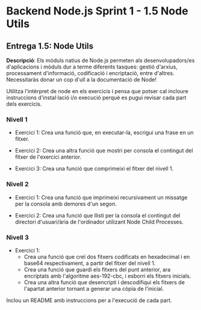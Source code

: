 # Backend Node.js Sprint 1 - 1.5 Node Utils

## Entrega 1.5: Node Utils

**Descripció**: Els mòduls natius de Node.js permeten als desenvolupadors/es d'aplicacions i mòduls dur a terme diferents tasques: gestió d'arxius, processament d'informació, codificació i encriptació, entre d'altres. Necessitaràs donar un cop d'ull a la documentació de Node!

Utilitza l'intèrpret de node en els exercicis i pensa que potser cal incloure instruccions d'instal·lació i/o execució perquè es pugui revisar cada part dels exercicis.

### Nivell 1

- Exercici 1: Crea una funció que, en executar-la, escrigui una frase en un fitxer.

- Exercici 2: Crea una altra funció que mostri per consola el contingut del fitxer de l'exercici anterior.

- Exercici 3: Crea una funció que comprimeixi el fitxer del nivell 1.

### Nivell 2

- Exercici 1: Crea una funció que imprimeixi recursivament un missatge per la consola amb demores d'un segon.

- Exercici 2: Crea una funció que llisti per la consola el contingut del directori d'usuari/ària de l'ordinador utilizant Node Child Processes.

### Nivell 3

- Exercici 1:
  - Crea una funció que creï dos fitxers codificats en hexadecimal i en base64 respectivament, a partir del fitxer del nivell 1.
  - Crea una funció que guardi els fitxers del punt anterior, ara encriptats amb l'algoritme aes-192-cbc, i esborri els fitxers inicials.
  - Crea una altra funció que desencripti i descodifiqui els fitxers de l'apartat anterior tornant a generar una còpia de l'inicial.

Inclou un README amb instruccions per a l'execució de cada part.
